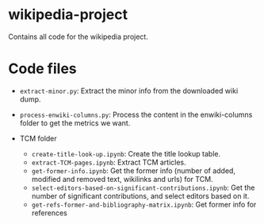 # wikipedia-project
Contains all code for the wikipedia project.

# Code files

* ``extract-minor.py``: Extract the minor info from the downloaded wiki dump.
* ``process-enwiki-columns.py``: Process the content in the enwiki-columns folder to get the metrics we want. 

* TCM folder
    * ``create-title-look-up.ipynb``: Create the title lookup table. 
    * ``extract-TCM-pages.ipynb``: Extract TCM articles.
    * ``get-former-info.ipynb``: Get the former info (number of added, modified and removed text, wikilinks and urls) for TCM.
    * ``select-editors-based-on-significant-contributions.ipynb``: Get the number of significant contributions, and select editors based on it.
    * ``get-refs-former-and-bibliography-matrix.ipynb``: Get former info for references